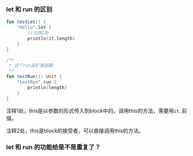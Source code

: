 ### let  和 run 的区别

```kotlin
fun testLet() {
    "Hello".let {
        //注释1处
        println(it.length)
    }
}

/**
 * 这个run是扩展函数
 */
fun testRun(): Unit {
    "testRun".run {
        println(length)
    }
}

```

注释1处，this是以参数的形式传入到block中的。调用this的方法，需要用`it.`前缀。

注释2处，this是block的接受者，可以直接调用this的方法。



### let 和 run 的功能给是不是重复了？




